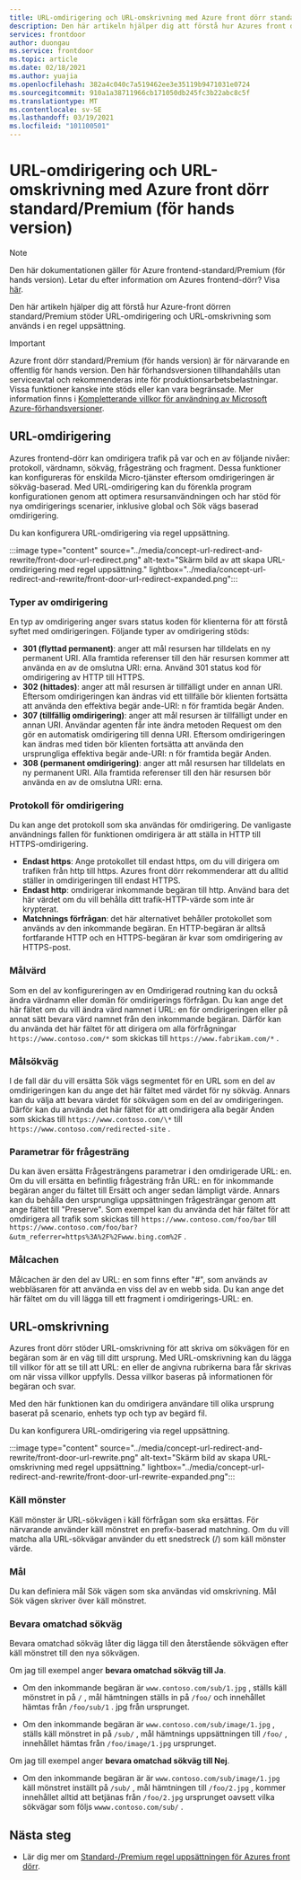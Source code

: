 ```yaml
---
title: URL-omdirigering och URL-omskrivning med Azure front dörr standard/Premium (för hands version)
description: Den här artikeln hjälper dig att förstå hur Azures front dörr stöder URL-omdirigering och URL-omskrivning med Azures frontend-regel uppsättning.
services: frontdoor
author: duongau
ms.service: frontdoor
ms.topic: article
ms.date: 02/18/2021
ms.author: yuajia
ms.openlocfilehash: 382a4c040c7a519462ee3e35119b9471031e0724
ms.sourcegitcommit: 910a1a38711966cb171050db245fc3b22abc8c5f
ms.translationtype: MT
ms.contentlocale: sv-SE
ms.lasthandoff: 03/19/2021
ms.locfileid: "101100501"
---
```

# <a name="url-redirect-and-url-rewrite-with-azure-front-door-standardpremium-preview"></a>URL-omdirigering och URL-omskrivning med Azure front dörr standard/Premium (för hands version)

> [!Note]
> Den här dokumentationen gäller för Azure frontend-standard/Premium (för hands version). Letar du efter information om Azures frontend-dörr? Visa [här](../front-door-overview.md).

Den här artikeln hjälper dig att förstå hur Azure-front dörren standard/Premium stöder URL-omdirigering och URL-omskrivning som används i en regel uppsättning.

> [!IMPORTANT]
> Azure front dörr standard/Premium (för hands version) är för närvarande en offentlig för hands version.
> Den här förhandsversionen tillhandahålls utan serviceavtal och rekommenderas inte för produktionsarbetsbelastningar. Vissa funktioner kanske inte stöds eller kan vara begränsade.
> Mer information finns i [Kompletterande villkor för användning av Microsoft Azure-förhandsversioner](https://azure.microsoft.com/support/legal/preview-supplemental-terms/).

## <a name="url-redirect"></a>URL-omdirigering

Azures frontend-dörr kan omdirigera trafik på var och en av följande nivåer: protokoll, värdnamn, sökväg, frågesträng och fragment. Dessa funktioner kan konfigureras för enskilda Micro-tjänster eftersom omdirigeringen är sökväg-baserad. Med URL-omdirigering kan du förenkla program konfigurationen genom att optimera resursanvändningen och har stöd för nya omdirigerings scenarier, inklusive global och Sök vägs baserad omdirigering.

Du kan konfigurera URL-omdirigering via regel uppsättning.

:::image type="content" source="../media/concept-url-redirect-and-rewrite/front-door-url-redirect.png" alt-text="Skärm bild av att skapa URL-omdirigering med regel uppsättning." lightbox="../media/concept-url-redirect-and-rewrite/front-door-url-redirect-expanded.png":::

### <a name="redirection-types"></a>Typer av omdirigering
En typ av omdirigering anger svars status koden för klienterna för att förstå syftet med omdirigeringen. Följande typer av omdirigering stöds:

* **301 (flyttad permanent)**: anger att mål resursen har tilldelats en ny permanent URI. Alla framtida referenser till den här resursen kommer att använda en av de omslutna URI: erna. Använd 301 status kod för omdirigering av HTTP till HTTPS.
* **302 (hittades)**: anger att mål resursen är tillfälligt under en annan URI. Eftersom omdirigeringen kan ändras vid ett tillfälle bör klienten fortsätta att använda den effektiva begär ande-URI: n för framtida begär Anden.
* **307 (tillfällig omdirigering)**: anger att mål resursen är tillfälligt under en annan URI. Användar agenten får inte ändra metoden Request om den gör en automatisk omdirigering till denna URI. Eftersom omdirigeringen kan ändras med tiden bör klienten fortsätta att använda den ursprungliga effektiva begär ande-URI: n för framtida begär Anden.
* **308 (permanent omdirigering)**: anger att mål resursen har tilldelats en ny permanent URI. Alla framtida referenser till den här resursen bör använda en av de omslutna URI: erna.

### <a name="redirection-protocol"></a>Protokoll för omdirigering
Du kan ange det protokoll som ska användas för omdirigering. De vanligaste användnings fallen för funktionen omdirigera är att ställa in HTTP till HTTPS-omdirigering.

* **Endast https**: Ange protokollet till endast https, om du vill dirigera om trafiken från http till https. Azures front dörr rekommenderar att du alltid ställer in omdirigeringen till endast HTTPS.
* **Endast http**: omdirigerar inkommande begäran till http. Använd bara det här värdet om du vill behålla ditt trafik-HTTP-värde som inte är krypterat.
* **Matchnings förfrågan**: det här alternativet behåller protokollet som används av den inkommande begäran. En HTTP-begäran är alltså fortfarande HTTP och en HTTPS-begäran är kvar som omdirigering av HTTPS-post.

### <a name="destination-host"></a>Målvärd
Som en del av konfigureringen av en Omdirigerad routning kan du också ändra värdnamn eller domän för omdirigerings förfrågan. Du kan ange det här fältet om du vill ändra värd namnet i URL: en för omdirigeringen eller på annat sätt bevara värd namnet från den inkommande begäran. Därför kan du använda det här fältet för att dirigera om alla förfrågningar `https://www.contoso.com/*` som skickas till `https://www.fabrikam.com/*` .

### <a name="destination-path"></a>Målsökväg
I de fall där du vill ersätta Sök vägs segmentet för en URL som en del av omdirigeringen kan du ange det här fältet med värdet för ny sökväg. Annars kan du välja att bevara värdet för sökvägen som en del av omdirigeringen. Därför kan du använda det här fältet för att omdirigera alla begär Anden som skickas till `https://www.contoso.com/\*` till  `https://www.contoso.com/redirected-site` .

### <a name="query-string-parameters"></a>Parametrar för frågesträng
Du kan även ersätta Frågesträngens parametrar i den omdirigerade URL: en. Om du vill ersätta en befintlig frågesträng från URL: en för inkommande begäran anger du fältet till Ersätt och anger sedan lämpligt värde. Annars kan du behålla den ursprungliga uppsättningen frågesträngar genom att ange fältet till "Preserve". Som exempel kan du använda det här fältet för att omdirigera all trafik som skickas till `https://www.contoso.com/foo/bar` till `https://www.contoso.com/foo/bar?&utm_referrer=https%3A%2F%2Fwww.bing.com%2F` . 

### <a name="destination-fragment"></a>Målcachen
Målcachen är den del av URL: en som finns efter "#", som används av webbläsaren för att använda en viss del av en webb sida. Du kan ange det här fältet om du vill lägga till ett fragment i omdirigerings-URL: en.

## <a name="url-rewrite"></a>URL-omskrivning

Azures front dörr stöder URL-omskrivning för att skriva om sökvägen för en begäran som är en väg till ditt ursprung. Med URL-omskrivning kan du lägga till villkor för att se till att URL: en eller de angivna rubrikerna bara får skrivas om när vissa villkor uppfylls. Dessa villkor baseras på informationen för begäran och svar.

Med den här funktionen kan du omdirigera användare till olika ursprung baserat på scenario, enhets typ och typ av begärd fil.

Du kan konfigurera URL-omdirigering via regel uppsättning.

:::image type="content" source="../media/concept-url-redirect-and-rewrite/front-door-url-rewrite.png" alt-text="Skärm bild av skapa URL-omskrivning med regel uppsättning." lightbox="../media/concept-url-redirect-and-rewrite/front-door-url-rewrite-expanded.png":::

### <a name="source-pattern"></a>Käll mönster

Käll mönster är URL-sökvägen i käll förfrågan som ska ersättas. För närvarande använder käll mönstret en prefix-baserad matchning. Om du vill matcha alla URL-sökvägar använder du ett snedstreck (/) som käll mönster värde.

### <a name="destination"></a>Mål

Du kan definiera mål Sök vägen som ska användas vid omskrivning. Mål Sök vägen skriver över käll mönstret.

### <a name="preserve-unmatched-path"></a>Bevara omatchad sökväg

Bevara omatchad sökväg låter dig lägga till den återstående sökvägen efter käll mönstret till den nya sökvägen.

Om jag till exempel anger **bevara omatchad sökväg till Ja**.
* Om den inkommande begäran är `www.contoso.com/sub/1.jpg` , ställs käll mönstret in på `/` , mål hämtningen ställs in på `/foo/` och innehållet hämtas från `/foo/sub/1` . jpg från ursprunget.

* Om den inkommande begäran är `www.contoso.com/sub/image/1.jpg` , ställs käll mönstret in på `/sub/` , mål hämtnings uppsättningen till `/foo/` , innehållet hämtas från `/foo/image/1.jpg` ursprunget.

Om jag till exempel anger **bevara omatchad sökväg till Nej**.
* Om den inkommande begäran är är `www.contoso.com/sub/image/1.jpg` käll mönstret inställt på `/sub/` , mål hämtningen till `/foo/2.jpg` , kommer innehållet alltid att betjänas från `/foo/2.jpg` ursprunget oavsett vilka sökvägar som följs `wwww.contoso.com/sub/` .

## <a name="next-steps"></a>Nästa steg

* Lär dig mer om [Standard-/Premium regel uppsättningen för Azures front dörr](concept-rule-set.md).
